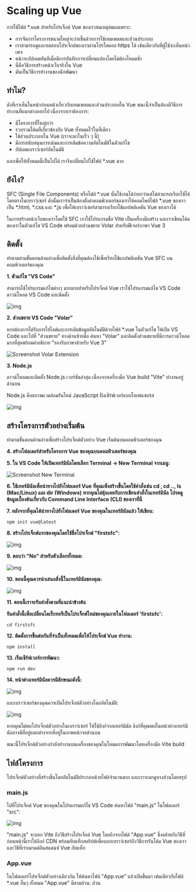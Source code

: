 # Scaling up Vue

การใช้ไฟล์ *.vue สำหรับโปรเจ็กต์ Vue ของเราสมเหตุสมผลเพราะ:

- การจัดการโครงการขนาดใหญ่จะง่ายขึ้นด้วยการใช้เทมเพลตและส่วนประกอบ
- เราสามารถดูและทดสอบโปรเจ็กต์ของเราผ่านโปรโตคอล https ได้ เช่นเดียวกับที่ผู้ใช้จะเห็นหน้าเพจ
- หน้าจะอัปเดตทันทีเมื่อมีการบันทึกการเปลี่ยนแปลงโดยไม่ต้องโหลดซ้ำ
- นี่คือวิธีการสร้างหน้าเว็บจริงใน Vue
- มันเป็นวิธีการทำงานของนักพัฒนา



## ทำไม?

ดังที่เราเห็นในหน้าก่อนหน้าเกี่ยวกับเทมเพลตและส่วนประกอบใน Vue ขณะนี้จำเป็นต้องมีวิธีการทำงานที่แตกต่างออกไป เนื่องจากเราต้องการ:

- มีโครงการที่ใหญ่กว่า
- รวบรวมโค้ดที่เกี่ยวข้องกับ Vue ทั้งหมดไว้ในที่เดียว
- ใช้ส่วนประกอบใน Vue (เราจะมาในเร็ว ๆ นี้)
- มีการสนับสนุนการเน้นและการเติมข้อความอัตโนมัติในตัวแก้ไข
- อัปเดตเบราว์เซอร์อัตโนมัติ

และเพื่อให้ทั้งหมดนี้เป็นไปได้ เราจึงเปลี่ยนไปใช้ไฟล์ *.vue มาก



## ยังไง?

SFC (Single File Components) หรือไฟล์ *.vue นั้นใช้งานได้ง่ายกว่าแต่ไม่สามารถเรียกใช้ได้โดยตรงในเบราว์เซอร์ ดังนั้นเราจำเป็นต้องตั้งค่าคอมพิวเตอร์ของเราให้คอมไพล์ไฟล์ *.vue ของเราเป็น *.html, *.css และ *.js เพื่อให้เบราว์เซอร์สามารถเรียกใช้แอปพลิเคชัน Vue ของเราได้

ในการสร้างหน้าเว็บของเราโดยใช้ SFC เราใช้โปรแกรมชื่อ Vite เป็นเครื่องมือสร้าง และเราเขียนโค้ดของเราในตัวแก้ไข VS Code พร้อมด้วยส่วนขยาย Volar สำหรับฟีเจอร์ภาษา Vue 3



## ติดตั้ง

ทำตามสามขั้นตอนด้านล่างเพื่อติดตั้งสิ่งที่คุณต้องใช้เพื่อเรียกใช้แอปพลิเคชัน Vue SFC บนคอมพิวเตอร์ของคุณ

**1. ตัวแก้ไข "VS Code"**

สามารถใช้โปรแกรมแก้ไขต่างๆ มากมายสำหรับโปรเจ็กต์ Vue เราใช้โปรแกรมแก้ไข VS Code ดาวน์โหลด VS Code และติดตั้ง

![img](https://www.w3schools.com/vue/img_download_vscode.png)

**2. ส่วนขยาย VS Code "Volar"**

หากต้องการได้รับการไฮไลต์และการเติมข้อมูลอัตโนมัติด้วยไฟล์ *.vue ในตัวแก้ไข ให้เปิด VS Code และไปที่ "ส่วนขยาย" ทางด้านซ้ายมือ ค้นหา "Volar" และติดตั้งส่วนขยายที่มีการดาวน์โหลดมากที่สุดพร้อมคำอธิบาย "รองรับภาษาสำหรับ Vue 3"

![Screenshot Volar Extension](https://www.w3schools.com/vue/img_vsCode_volar-extension_3.png)

**3. Node.js**

ดาวน์โหลดและติดตั้ง Node.js เวอร์ชันล่าสุด เนื่องจากเครื่องมือ Vue build "Vite" ทำงานอยู่ด้านบน

Node.js คือสภาพแวดล้อมรันไทม์ JavaScript ฝั่งเซิร์ฟเวอร์แบบโอเพ่นซอร์ส

![img](https://www.w3schools.com/vue/img_download_nodejs.png)

## สร้างโครงการตัวอย่างเริ่มต้น

ทำตามขั้นตอนด้านล่างเพื่อสร้างโปรเจ็กต์ตัวอย่าง Vue เริ่มต้นบนคอมพิวเตอร์ของคุณ

**4. สร้างโฟลเดอร์สำหรับโครงการ Vue ของคุณบนคอมพิวเตอร์ของคุณ**

**5. ใน VS Code ให้เปิดเทอร์มินัลโดยเลือก Terminal -> New Terminal จากเมนู:**

![Screenshot New Terminal](https://www.w3schools.com/vue/img_vsCode_newTerminal.png)

**6. ใช้เทอร์มินัลเพื่อนำทางไปยังโฟลเดอร์ Vue ที่คุณเพิ่งสร้างขึ้นโดยใช้คำสั่งเช่น cd <folder-name>, cd .., ls (Mac/Linux) และ dir (Windows) หากคุณไม่คุ้นเคยกับการเขียนคำสั่งในเทอร์มินัล โปรดดูข้อมูลเบื้องต้นเกี่ยวกับ Command Line Interface (CLI) ของเราที่นี่**

**7. หลังจากที่คุณได้นำทางไปยังโฟลเดอร์ Vue ของคุณในเทอร์มินัลแล้ว ให้เขียน:**

```
npm init vue@latest
```

**8. สร้างโปรเจ็กต์แรกของคุณโดยใช้ชื่อโปรเจ็กต์ "firstsfc":**

![img](https://www.w3schools.com/vue/img_projectName_firstsfc.png)

**9. ตอบว่า "No" สำหรับตัวเลือกทั้งหมด:**

![img](https://www.w3schools.com/vue/img_noToAll.png)

**10. ตอนนี้คุณควรนำเสนอสิ่งนี้ในเทอร์มินัลของคุณ:**

![img](https://www.w3schools.com/vue/img_firstsfc_done.png)

**11. ตอนนี้เราจะรันคำสั่งตามที่แนะนำข้างต้น**

**รันคำสั่งนี้เพื่อเปลี่ยนไดเร็กทอรีเป็นโปรเจ็กต์ใหม่ของคุณภายในโฟลเดอร์ 'firstsfc':**

```
cd firstsfc
```

**12. ติดตั้งการขึ้นต่อกันที่จำเป็นทั้งหมดเพื่อให้โปรเจ็กต์ Vue ทำงาน:**

```
npm install
```

**13. เริ่มเซิร์ฟเวอร์การพัฒนา:**

```
npm run dev
```

**14. หน้าต่างเทอร์มินัลควรมีลักษณะดังนี้:**

![img](https://www.w3schools.com/vue/img_runDev.png)

และเบราว์เซอร์ของคุณควรเปิดโปรเจ็กต์ตัวอย่างโดยอัตโนมัติ:

![img](https://www.w3schools.com/vue/img_vue_myfirst.png)

หากคุณไม่พบโปรเจ็กต์ตัวอย่างในเบราว์เซอร์ ให้ใช้ลิงก์จากเทอร์มินัล ลิงก์ที่คุณพบในหน้าต่างเทอร์มินัลอาจมีที่อยู่แตกต่างจากที่อยู่ในภาพหน้าจอด้านบน

ขณะนี้โปรเจ็กต์ตัวอย่างกำลังทำงานบนเครื่องของคุณในโหมดการพัฒนาโดยเครื่องมือ Vite build



## ไฟล์โครงการ

โปรเจ็กต์ตัวอย่างที่สร้างขึ้นโดยอัตโนมัติประกอบด้วยไฟล์จำนวนมาก และเราจะมาดูบางส่วนโดยสรุป

### main.js

ไปที่โปรเจ็กต์ Vue ของคุณในโปรแกรมแก้ไข VS Code ค้นหาไฟล์ "main.js" ในโฟลเดอร์ "src":

![img](https://www.w3schools.com/vue/img_mainjs.png)

"main.js" จะบอก Vite ถึงวิธีสร้างโปรเจ็กต์ Vue โดยอิงจากไฟล์ "App.vue" ซึ่งคล้ายกับวิธีที่ก่อนหน้านี้เราให้ลิงก์ CDN พร้อมกับแท็กสคริปต์เพื่อบอกเบราว์เซอร์ถึงวิธีการรันโค้ด Vue ของเรา และวิธีที่เราเมานต์อินสแตนซ์ Vue กับแท็ก <div id="app">

### App.vue

ในโฟลเดอร์โปรเจ็กต์ตัวอย่างเดียวกัน ให้ค้นหาไฟล์ "App.vue" แล้วเปิดขึ้นมา เช่นเดียวกับไฟล์ *.vue อื่นๆ ทั้งหมด "App.vue" มีสามส่วน: ส่วน <script>, ส่วน <template> และส่วน <style>

##### `App.vue`:

```html
<script setup>
import HelloWorld from './components/HelloWorld.vue'
import TheWelcome from './components/TheWelcome.vue'
</script>

<template>
  <header>
    <img alt="Vue logo" class="logo" src="./assets/logo.svg" width="125" height="125" />

    <div class="wrapper">
      <HelloWorld msg="You did it!" />
    </div>
  </header>

  <main>
    <TheWelcome />
  </main>
</template>

<style scoped>
header {
  line-height: 1.5;
}

.logo {
  display: block;
  margin: 0 auto 2rem;
}

@media (min-width: 1024px) {
  header {
    display: flex;
    place-items: center;
    padding-right: calc(var(--section-gap) / 2);
  }

  .logo {
    margin: 0 2rem 0 0;
  }

  header .wrapper {
    display: flex;
    place-items: flex-start;
    flex-wrap: wrap;
  }
}
</style>
```

ดังที่คุณเห็นในส่วนสคริปต์ของ "App.vue" ไฟล์ *.vue อื่นๆ จะถูกอ้างอิงถึง: ไฟล์เหล่านั้นคือ 'components' และอยู่ในโฟลเดอร์ 'components' หากคุณดูในส่วน 'เทมเพลต' ของไฟล์ 'App.vue' คุณจะเห็นแท็กที่ไม่ใช่แท็ก HTML ปกติ: <HelloWorld> และ <TheWelcome> นี่คือวิธีการอ้างอิงส่วนประกอบต่างๆ ส่วนประกอบก็เหมือนกับแอปภายในแอป เราจะเรียนรู้เพิ่มเติมเกี่ยวกับส่วนประกอบเร็วๆ นี้